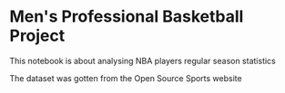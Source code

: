# Men's Professional Basketball Project

This notebook is about analysing NBA players regular season statistics

The dataset was gotten from the Open Source Sports website 
